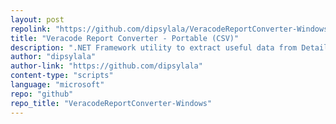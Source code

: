 ```yaml
---
layout: post
repolink: "https://github.com/dipsylala/VeracodeReportConverter-Windows"
title: "Veracode Report Converter - Portable (CSV)"
description: ".NET Framework utility to extract useful data from Detailed Report XML file into CSV format"
author: "dipsylala"
author-link: "https://github.com/dipsylala"
content-type: "scripts"
language: "microsoft"
repo: "github"
repo_title: "VeracodeReportConverter-Windows"
---
```

